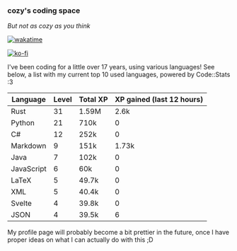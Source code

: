 ### cozy's coding space
*But not as cozy as you think*

[![wakatime](https://wakatime.com/badge/user/c0ba07bb-3421-41be-bd1a-d611e670f250.svg)](https://wakatime.com/@c0ba07bb-3421-41be-bd1a-d611e670f250)

[![ko-fi](https://ko-fi.com/img/githubbutton_sm.svg)](https://ko-fi.com/J3J75ITL4)

I've been coding for a little over 17 years, using various languages! See below, a list with my current top 10 used languages, powered by Code::Stats :3
    
| Language | Level | Total XP | XP gained (last 12 hours) |
| --- | --- | --- | --- |
| Rust | 31 | 1.59M | 2.6k |
| Python | 21 | 710k | 0 |
| C# | 12 | 252k | 0 |
| Markdown | 9 | 151k | 1.73k |
| Java | 7 | 102k | 0 |
| JavaScript | 6 | 60k | 0 |
| LaTeX | 5 | 49.7k | 0 |
| XML | 5 | 40.4k | 0 |
| Svelte | 4 | 39.8k | 0 |
| JSON | 4 | 39.5k | 6 |
    
My profile page will probably become a bit prettier in the future, once I have proper ideas on what I can actually do with this ;D